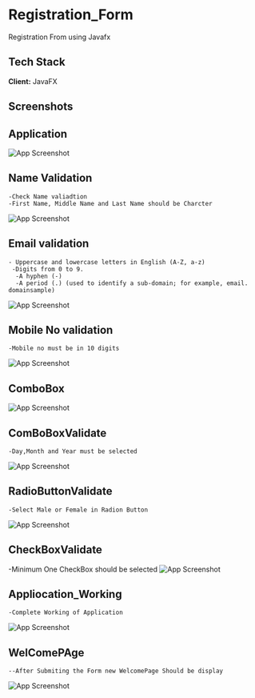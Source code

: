 # Registration_Form
Registration From using Javafx


## Tech Stack

**Client:** JavaFX


## Screenshots


## Application
  
![App Screenshot](https://github.com/sajan84/Registration_Form/blob/main/RFormApplication.png?raw=true)

## Name Validation
    -Check Name valiadtion
    -First Name, Middle Name and Last Name should be Charcter
![App Screenshot](https://github.com/sajan84/Registration_Form/blob/main/NameValidation.png?raw=true)

## Email validation
    - Uppercase and lowercase letters in English (A-Z, a-z)
     -Digits from 0 to 9.
      -A hyphen (-)
      -A period (.) (used to identify a sub-domain; for example, email. domainsample)
![App Screenshot](https://github.com/sajan84/Registration_Form/blob/main/EmailValidation.png?raw=true)

## Mobile No validation
    -Mobile no must be in 10 digits
![App Screenshot](https://github.com/sajan84/Registration_Form/blob/main/MobileNumberValidate.png?raw=true)

## ComboBox
![App Screenshot](https://github.com/sajan84/Registration_Form/blob/main/ComboBox.png?raw=true)

## ComBoBoxValidate
    -Day,Month and Year must be selected
![App Screenshot](https://github.com/sajan84/Registration_Form/blob/main/ComboBoxValidate.png?raw=true)

## RadioButtonValidate
    -Select Male or Female in Radion Button
![App Screenshot](https://github.com/sajan84/Registration_Form/blob/main/RadioButtonValidate.png?raw=true)

## CheckBoxValidate
  -Minimum One CheckBox should be selected
![App Screenshot](https://github.com/sajan84/Registration_Form/blob/main/CheckBoxValidate.png?raw=true)

## Appliocation_Working
    -Complete Working of Application
![App Screenshot](https://github.com/sajan84/Registration_Form/blob/main/CompleteFillFrom.png?raw=true)

## WelComePAge
    --After Submiting the Form new WelcomePage Should be display
![App Screenshot](https://github.com/sajan84/Registration_Form/blob/main/WelComePage.png?raw=true)



